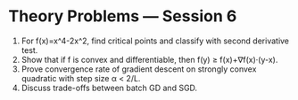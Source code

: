 # Theory Problems — Session 6

1. For f(x)=x^4-2x^2, find critical points and classify with second derivative test.
2. Show that if f is convex and differentiable, then f(y) ≥ f(x)+∇f(x)·(y-x).
3. Prove convergence rate of gradient descent on strongly convex quadratic with step size α < 2/L.
4. Discuss trade-offs between batch GD and SGD.
